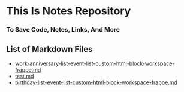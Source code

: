 # This Is Notes Repository
### To Save Code, Notes, Links, And More

## List of Markdown Files
- [work-anniversary-list-event-list-custom-html-block-workspace-frappe.md](./work-anniversary-list-event-list-custom-html-block-workspace-frappe.md)
- [test.md](./test.md)
- [birthday-list-event-list-custom-html-block-workspace-frappe.md](./birthday-list-event-list-custom-html-block-workspace-frappe.md)


